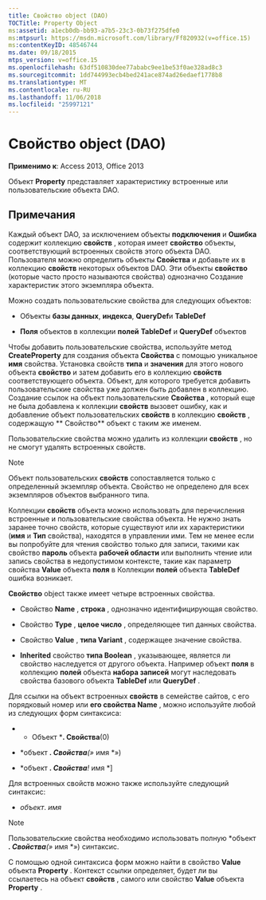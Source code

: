 ```yaml
---
title: Свойство object (DAO)
TOCTitle: Property Object
ms:assetid: a1ecb0db-bb93-a7b5-23c3-0b73f275dfe0
ms:mtpsurl: https://msdn.microsoft.com/library/Ff820932(v=office.15)
ms:contentKeyID: 48546744
ms.date: 09/18/2015
mtps_version: v=office.15
ms.openlocfilehash: 63df510830dee77ababc9ee1be53f0ae328ad8c3
ms.sourcegitcommit: 1dd744993ecb4bed241ace874ad26edaef1778b8
ms.translationtype: MT
ms.contentlocale: ru-RU
ms.lasthandoff: 11/06/2018
ms.locfileid: "25997121"
---
```

# <a name="property-object-dao"></a>Свойство object (DAO)

**Применимо к**: Access 2013, Office 2013

Объект **Property** представляет характеристику встроенные или пользовательские объекта DAO.

## <a name="remarks"></a>Примечания

Каждый объект DAO, за исключением объекты **подключения** и **Ошибка** содержит коллекцию **свойств** , которая имеет **свойство** объекты, соответствующий встроенных свойств этого объекта DAO. Пользователя можно определить объекты **Свойства** и добавьте их в коллекцию **свойств** некоторых объектов DAO. Эти объекты **свойство** (которые часто просто называются свойства) однозначно Создание характеристик этого экземпляра объекта.

Можно создать пользовательские свойства для следующих объектов:

- Объекты **базы данных**, **индекса**, **QueryDef**и **TableDef**

- **Поля** объектов в коллекции **полей** **TableDef** и **QueryDef** объектов

Чтобы добавить пользовательские свойства, используйте метод **CreateProperty** для создания объекта **Свойства** с помощью уникальное **имя** свойства. Установка свойств **типа** и **значения** для этого нового объекта **свойство** и затем добавить его в коллекцию **свойств** соответствующего объекта. Объект, для которого требуется добавить пользовательские свойства уже должен быть добавлен в коллекцию. Создание ссылок на объект пользовательские **Свойства** , который еще не была добавлена к коллекции **свойств** вызовет ошибку, как и добавление объект пользовательских **свойств** в коллекцию **свойств** , содержащую ** Свойство** объект с таким же именем.

Пользовательские свойства можно удалить из коллекции **свойств** , но не смогут удалять встроенных свойств.

> [!NOTE]
> Объект пользовательских **свойств** сопоставляется только с определенный экземпляр объекта. Свойство не определено для всех экземпляров объектов выбранного типа.

Коллекции **свойств** объекта можно использовать для перечисления встроенные и пользовательские свойства объекта. Не нужно знать заранее точно свойств, которые существуют или их характеристики (**имя** и **Тип** свойства), находятся в управлении ими. Тем не менее если вы попробуйте для чтения свойство только для записи, такими как свойство **пароль** объекта **рабочей области** или выполнить чтение или запись свойства в недопустимом контексте, такие как параметр свойства **Value** объекта **поля** в Коллекции **полей** объекта **TableDef** ошибка возникает.

**Свойство** object также имеет четыре встроенных свойства.

- Свойство **Name** , **строка** , однозначно идентифицирующая свойство.

- Свойство **Type** , **целое число** , определяющее тип данных свойства.

- Свойство **Value** , **типа Variant** , содержащее значение свойства.

- **Inherited** свойство **типа Boolean** , указывающее, является ли свойство наследуется от другого объекта. Например объект **поля** в коллекцию **полей** объекта **набора записей** могут наследовать свойства базового объекта **TableDef** или **QueryDef** .

Для ссылки на объект встроенных **свойств** в семействе сайтов, с его порядковый номер или **его свойства Name** , можно используйте любой из следующих форм синтаксиса:

- * Объект ***. Свойства**(0)

- *объект ***. Свойства**(»* имя *»)

- *объект ***. Свойства**\!* имя *\]

Для встроенных свойств можно также используйте следующий синтаксис:

- *объект*. *имя*

> [!NOTE]
> Пользовательские свойства необходимо использовать полную *объект ***. Свойства**(»* имя *») синтаксис.

С помощью одной синтаксиса форм можно найти в свойство **Value** объекта **Property** . Контекст ссылки определяет, будет ли вы ссылаетесь на объект **свойств** , самого или свойство **Value** объекта **Property** .

